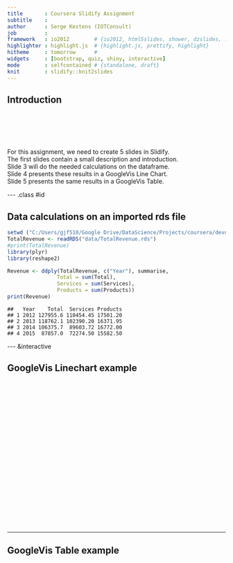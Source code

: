 ```yaml
---
title       : Coursera Slidify Assignment
subtitle    : 
author      : Serge Kestens (IOTConsult)
job         : 
framework   : io2012        # {io2012, html5slides, shower, dzslides, ...}
highlighter : highlight.js  # {highlight.js, prettify, highlight}
hitheme     : tomorrow      # 
widgets     : [bootstrap, quiz, shiny, interactive]
mode        : selfcontained # {standalone, draft}
knit        : slidify::knit2slides
---
```


## Introduction
<br>
<br>
<br>
<br>

For this assignment, we need to create 5 slides in Slidify.<br>
The first slides contain a small description and introduction.<br>
Slide 3 will do the needed calculations on the dataframe.<br>
Slide 4 presents these results in a GoogleVis Line Chart.<br>
Slide 5 presents the same results in a GoogleVis Table.<br>


--- .class #id 
## Data calculations on an imported rds file


```r
setwd ("C:/Users/gjf510/Google Drive/DataScience/Projects/coursera/devdata/IOTConsult")
TotalRevenue <- readRDS("data/TotalRevenue.rds")
#print(TotalRevenue)
library(plyr)
library(reshape2)

Revenue <- ddply(TotalRevenue, c("Year"), summarise,
                Total = sum(Total),
                Services = sum(Services),
                Products = sum(Products))
print(Revenue)
```

```
##   Year    Total  Services Products
## 1 2012 127955.6 110454.45 17501.20
## 2 2013 118762.1 102390.20 16371.95
## 3 2014 106375.7  89603.72 16772.00
## 4 2015  87857.0  72274.50 15582.50
```

--- &interactive
## GoogleVis Linechart example
<br>
<br>
<!-- LineChart generated in R 3.2.2 by googleVis 0.5.10 package -->
<!-- Fri Sep 25 08:33:24 2015 -->


<!-- jsHeader -->
<script type="text/javascript">
 
// jsData 
function gvisDataLineChartID20ac1b7d31a4 () {
var data = new google.visualization.DataTable();
var datajson =
[
 [
 "2012",
127955.65,
110454.45,
17501.2 
],
[
 "2013",
118762.15,
102390.2,
16371.95 
],
[
 "2014",
106375.725,
89603.725,
16772 
],
[
 "2015",
87857,
72274.5,
15582.5 
] 
];
data.addColumn('string','Year');
data.addColumn('number','Total');
data.addColumn('number','Services');
data.addColumn('number','Products');
data.addRows(datajson);
return(data);
}
 
// jsDrawChart
function drawChartLineChartID20ac1b7d31a4() {
var data = gvisDataLineChartID20ac1b7d31a4();
var options = {};
options["allowHtml"] = true;
options["width"] =    900;
options["height"] =    300;
options["legend"] = "bottom";
options["hAxis"] = {title:'Type'};
options["vAxis"] = {title:'Total'};

    var chart = new google.visualization.LineChart(
    document.getElementById('LineChartID20ac1b7d31a4')
    );
    chart.draw(data,options);
    

}
  
 
// jsDisplayChart
(function() {
var pkgs = window.__gvisPackages = window.__gvisPackages || [];
var callbacks = window.__gvisCallbacks = window.__gvisCallbacks || [];
var chartid = "corechart";
  
// Manually see if chartid is in pkgs (not all browsers support Array.indexOf)
var i, newPackage = true;
for (i = 0; newPackage && i < pkgs.length; i++) {
if (pkgs[i] === chartid)
newPackage = false;
}
if (newPackage)
  pkgs.push(chartid);
  
// Add the drawChart function to the global list of callbacks
callbacks.push(drawChartLineChartID20ac1b7d31a4);
})();
function displayChartLineChartID20ac1b7d31a4() {
  var pkgs = window.__gvisPackages = window.__gvisPackages || [];
  var callbacks = window.__gvisCallbacks = window.__gvisCallbacks || [];
  window.clearTimeout(window.__gvisLoad);
  // The timeout is set to 100 because otherwise the container div we are
  // targeting might not be part of the document yet
  window.__gvisLoad = setTimeout(function() {
  var pkgCount = pkgs.length;
  google.load("visualization", "1", { packages:pkgs, callback: function() {
  if (pkgCount != pkgs.length) {
  // Race condition where another setTimeout call snuck in after us; if
  // that call added a package, we must not shift its callback
  return;
}
while (callbacks.length > 0)
callbacks.shift()();
} });
}, 100);
}
 
// jsFooter
</script>
 
<!-- jsChart -->  
<script type="text/javascript" src="https://www.google.com/jsapi?callback=displayChartLineChartID20ac1b7d31a4"></script>
 
<!-- divChart -->
  
<div id="LineChartID20ac1b7d31a4" 
  style="width: 900; height: 300;">
</div>

---
## GoogleVis Table example
<br>
<br>
<!-- Table generated in R 3.2.2 by googleVis 0.5.10 package -->
<!-- Fri Sep 25 08:33:24 2015 -->


<!-- jsHeader -->
<script type="text/javascript">
 
// jsData 
function gvisDataTableID20ac35d336ee () {
var data = new google.visualization.DataTable();
var datajson =
[
 [
 2012,
127955.65,
110454.45,
17501.2 
],
[
 2013,
118762.15,
102390.2,
16371.95 
],
[
 2014,
106375.725,
89603.725,
16772 
],
[
 2015,
87857,
72274.5,
15582.5 
] 
];
data.addColumn('number','Year');
data.addColumn('number','Total');
data.addColumn('number','Services');
data.addColumn('number','Products');
data.addRows(datajson);
return(data);
}
 
// jsDrawChart
function drawChartTableID20ac35d336ee() {
var data = gvisDataTableID20ac35d336ee();
var options = {};
options["allowHtml"] = true;
options["page"] = "enable";

  var dataFormat1 = new google.visualization.NumberFormat({pattern:"#,###"});
  dataFormat1.format(data, 3);
  var dataFormat2 = new google.visualization.NumberFormat({pattern:"#,###"});
  dataFormat2.format(data, 2);
  var dataFormat3 = new google.visualization.NumberFormat({pattern:"#,###"});
  dataFormat3.format(data, 1);

    var chart = new google.visualization.Table(
    document.getElementById('TableID20ac35d336ee')
    );
    chart.draw(data,options);
    

}
  
 
// jsDisplayChart
(function() {
var pkgs = window.__gvisPackages = window.__gvisPackages || [];
var callbacks = window.__gvisCallbacks = window.__gvisCallbacks || [];
var chartid = "table";
  
// Manually see if chartid is in pkgs (not all browsers support Array.indexOf)
var i, newPackage = true;
for (i = 0; newPackage && i < pkgs.length; i++) {
if (pkgs[i] === chartid)
newPackage = false;
}
if (newPackage)
  pkgs.push(chartid);
  
// Add the drawChart function to the global list of callbacks
callbacks.push(drawChartTableID20ac35d336ee);
})();
function displayChartTableID20ac35d336ee() {
  var pkgs = window.__gvisPackages = window.__gvisPackages || [];
  var callbacks = window.__gvisCallbacks = window.__gvisCallbacks || [];
  window.clearTimeout(window.__gvisLoad);
  // The timeout is set to 100 because otherwise the container div we are
  // targeting might not be part of the document yet
  window.__gvisLoad = setTimeout(function() {
  var pkgCount = pkgs.length;
  google.load("visualization", "1", { packages:pkgs, callback: function() {
  if (pkgCount != pkgs.length) {
  // Race condition where another setTimeout call snuck in after us; if
  // that call added a package, we must not shift its callback
  return;
}
while (callbacks.length > 0)
callbacks.shift()();
} });
}, 100);
}
 
// jsFooter
</script>
 
<!-- jsChart -->  
<script type="text/javascript" src="https://www.google.com/jsapi?callback=displayChartTableID20ac35d336ee"></script>
 
<!-- divChart -->
  
<div id="TableID20ac35d336ee" 
  style="width: 500; height: automatic;">
</div>





